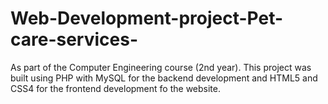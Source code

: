 # Web-Development-project-Pet-care-services-
As part of the Computer Engineering course (2nd year). This project was built using PHP with MySQL for the backend development and HTML5 and CSS4 for the frontend development fo the website.
